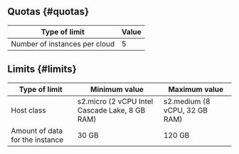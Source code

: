 ## Quotas {#quotas}

| Type of limit | Value |
|------------------------------------------------------------------------|----------|
| Number of instances per cloud | 5  |

## Limits {#limits}

| Type of limit | Minimum value | Maximum value |
|---------------------------|------------------------------------------------|-------------------------------|
| Host class | s2.micro (2 vCPU Intel Cascade Lake, 8 GB RAM) | s2.medium (8 vCPU, 32 GB RAM)  |
| Amount of data for the instance   | 30 GB | 120 GB  |
